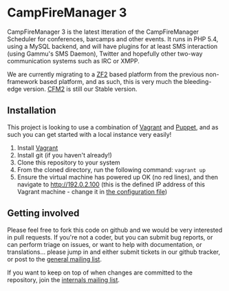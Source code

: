 # CampFireManager 3

CampFireManager 3 is the latest itteration of the CampFireManager Scheduler for conferences, barcamps and other events. It runs in PHP 5.4, using a MySQL backend, and will have plugins for at least SMS interaction (using Gammu's SMS Daemon), Twitter and hopefully other two-way communication systems such as IRC or XMPP.

We are currently migrating to a [ZF2](http://framework.zend.com/ "Zend Framework") based platform from the previous non-framework based platform, and as such, this is very much the bleeding-edge version. [CFM2](https://github.com/CampFireManager/cfm2 "CFM2") is still our Stable version.

## Installation

This project is looking to use a combination of [Vagrant](http://www.vagrantup.com "Vagrant by HashiCorp") and [Puppet](https://puppetlabs.com/puppet/puppet-open-source/ "Puppet by Puppet Labs"), and as such you can get started with a local instance very easily!

1.  Install [Vagrant](http://downloads.vagrantup.com/ "Download link for Vagrant")
2.  Install git (if you haven't already!)
3.  Clone this repository to your system
4.  From the cloned directory, run the following command: `vagrant up`
5.  Ensure the virtual machine has powered up OK (no red lines), and then navigate to http://192.0.2.100 (this is the defined IP address of this Vagrant machine - change it in [the configuration file](Vagrantfile "the Vagrant config file for this project"))

## Getting involved

Please feel free to fork this code on github and we would be very interested in pull requests. If 
you're not a coder, but you can submit bug reports, or can perform triage on issues, or want to 
help with documentation, or translations... please jump in and either submit tickets in our github 
tracker, or post to the 
[general mailing list](https://groups.google.com/group/campfiremanager "CampFireManager Google Group"). 

If you want to keep on top of when changes are committed to the repository, join the 
[internals mailing list](https://groups.google.com/group/campfiremanager-internals "CampFireManager Interals Mailing List").
